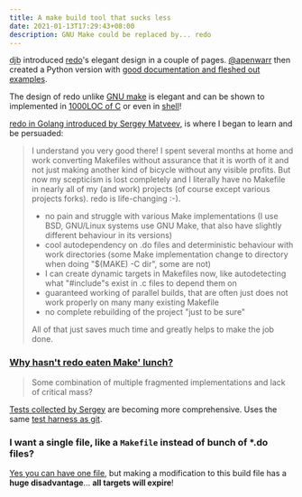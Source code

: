 ```yaml
---
title: A make build tool that sucks less
date: 2021-01-13T17:29:43+08:00
description: GNU Make could be replaced by... redo
---
```


<abbr title="D. J. Bernstein">djb</abbr> introduced
[redo](https://cr.yp.to/redo.html)'s elegant design in a couple of pages.
[@apenwarr](https://twitter.com/apenwarr) then created a Python version with [good documentation and fleshed
out examples](https://redo.readthedocs.io/en/latest/).

The design of redo unlike [GNU make](https://www.gnu.org/software/make/) is
elegant and can be shown to implemented in [1000LOC of
C](https://github.com/leahneukirchen/redo-c) or even in
[shell](http://news.dieweltistgarnichtso.net/bin/redo-sh.html)!

[redo in Golang introduced by Sergey
Matveev](https://lists.suckless.org/dev/2012/34100.html), is where I began to
learn and be persuaded:

> I understand you very good there! I spent several months at home and
> work converting Makefiles without assurance that it is worth of it and
> not just making another kind of bicycle without any visible profits. But
> now my scepticism is lost completely and I literally have no Makefile in
> nearly all of my (and work) projects (of course except various projects
> forks). redo is life-changing :-).
>
> * no pain and struggle with various Make implementations (I use BSD,
>   GNU/Linux systems use GNU Make, that also have slightly different
>   behaviour in its versions)
> * cool autodependency on .do files and deterministic behaviour with work
>   directories (some Make implementation change to directory when doing
>   "$(MAKE) -C dir", some are not)
> * I can create dynamic targets in Makefiles now, like autodetecting what
>   "#include"s exist in .c files to depend them on
> * guaranteed working of parallel builds, that are often just does not
>   work properly on many many existing Makefile
> * no complete rebuilding of the project "just to be sure"
>
> All of that just saves much time and greatly helps to make the job done.

### [Why hasn't redo eaten Make' lunch?](https://groups.google.com/g/redo-list/c/-7ksrHEsIYI)

> Some combination of multiple fragmented implementations and lack of critical mass?

[Tests collected by
Sergey](http://www.git.cypherpunks.ru/?p=goredo.git;a=tree;f=t;) are becoming
more comprehensive. Uses the same [test harness as
git](https://github.com/chriscool/sharness).

### I want a single file, like a `Makefile` instead of bunch of *.do files?

[Yes you can have one file](https://lists.suckless.org/dev/2101/34125.html),
but making a modification to this build file has a **huge disadvantage**... **all
targets will expire**!
